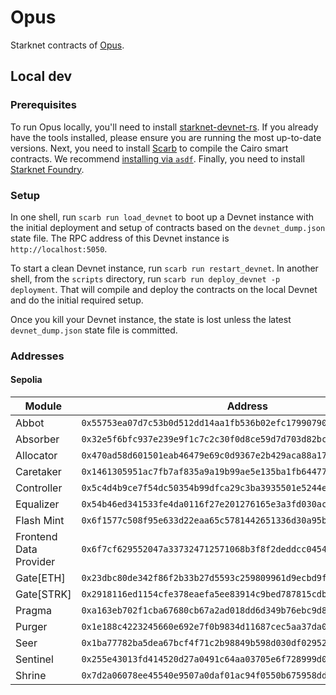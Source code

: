 # Opus

Starknet contracts of [Opus](https://opus.money).

## Local dev

### Prerequisites

To run Opus locally, you'll need to install [starknet-devnet-rs](https://github.com/0xSpaceShard/starknet-devnet-rs). If you already have the tools installed, please ensure you are running the most up-to-date versions. Next, you need to install [Scarb](https://docs.swmansion.com/scarb/docs.html) to compile the Cairo smart contracts. We recommend [installing via `asdf`](https://docs.swmansion.com/scarb/download.html#install-via-asdf). Finally, you need to install [Starknet Foundry](https://github.com/foundry-rs/starknet-foundry).

### Setup

In one shell, run `scarb run load_devnet` to boot up a Devnet instance with the initial deployment and setup of contracts based on the `devnet_dump.json` state file. The RPC address of this Devnet instance is `http://localhost:5050`.

To start a clean Devnet instance, run `scarb run restart_devnet`. In another shell, from the `scripts` directory, run `scarb run deploy_devnet -p deployment`. That will compile and deploy the contracts on the local Devnet and do the initial required setup.

Once you kill your Devnet instance, the state is lost unless the latest `devnet_dump.json` state file is committed. 

### Addresses

#### Sepolia

| Module | Address |
| ------ | --------|
| Abbot       | `0x55753ea07d7c53b0d512dd14aa1fb536b02efc179907905610619eecaac1e97` |
| Absorber    | `0x32e5f6bfc937e239e9f1c7c2c30f0d8ce59d7d703d82bc69382b4d2b0be1e4e` |
| Allocator   | `0x470ad58d601501eab46479e69c0d9367e2b429aca88a1775114e3b074b2117b` |
| Caretaker   | `0x1461305951ac7fb7af835a9a19b99ae5e135ba1fb64477d4b92a871fb85a2b1` |
| Controller  | `0x5c4d4b9ce7f54dc50354b99dfca29c3ba3935501e5244e048fa87b83043ddc2` |
| Equalizer   | `0x54b46ed341533fe4da0116f27e201276165e3a3fd030ac391b6e9967668996d` |
| Flash Mint  | `0x6f1577c508f95e633d22eaa65c5781442651336d30a95ba149a80fd85db29bc` |
| Frontend Data Provider | `0x6f7cf629552047a337324712571068b3f8f2deddcc0454533596ef5dfa192d` |
| Gate[ETH]   | `0x23dbc80de342f86f2b33b27d5593c259809961d9ecbd9f69b7088babba1016f` |
| Gate[STRK]  | `0x2918116ed1154cfe378eaefa5ee83914c9bed787815cdb5a82d25185737dad` |
| Pragma      | `0xa163eb702f1cba67680cb67a2ad018dd6d349b76ebc9d85102a83857948304` |
| Purger      | `0x1e188c4223245660e692e7f0b9834d11687cec5aa37da0889cbe2e2e2743c28` |
| Seer        | `0x1ba77782ba5dea67bcf4f71c2b98849b598d030df02952bf8f62e3eb6b5b192` |
| Sentinel    | `0x255e43013fd414520d27a0491c64aa03705e6f728999d0ceb44e395ac5c9c1d` |
| Shrine      | `0x7d2a06078ee45540e9507a0daf01ac94f0550b675958dda88cbbc6fc8993708` |
